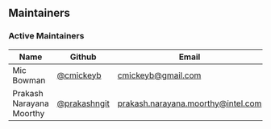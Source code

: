 ## Maintainers

### Active Maintainers
| Name                      | Github          | Email                                   |
|---------------------------|-----------------|-----------------------------------------|
| Mic Bowman                | [@cmickeyb](https://github.com/cmickeyb) | [cmickeyb@gmail.com](mailto:cmickeyb@gmail.com) |
| Prakash Narayana Moorthy  | [@prakashngit](https://github.com/prakashngit)  | [prakash.narayana.moorthy@intel.com](mailto:prakash.narayana.moorthy@intel.com) |
